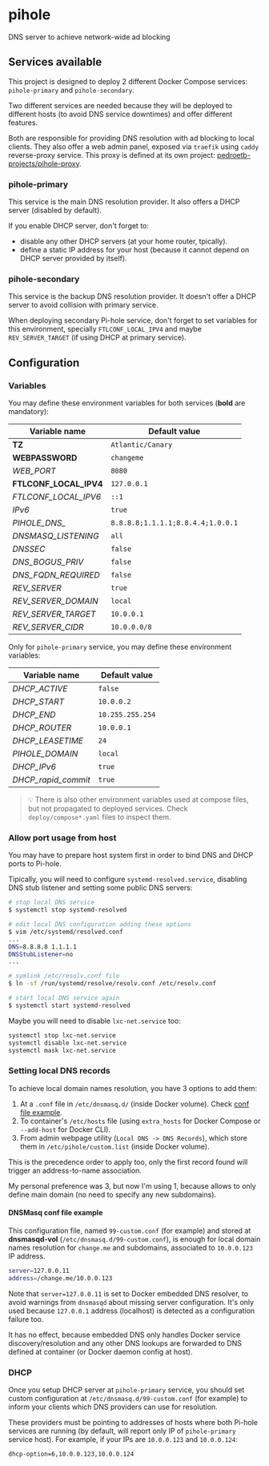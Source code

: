 # pihole

DNS server to achieve network-wide ad blocking

## Services available

This project is designed to deploy 2 different Docker Compose services: `pihole-primary` and `pihole-secondary`.

Two different services are needed because they will be deployed to different hosts (to avoid DNS service downtimes) and offer different features.

Both are responsible for providing DNS resolution with ad blocking to local clients. They also offer a web admin panel, exposed via `traefik` using `caddy` reverse-proxy service. This proxy is defined at its own project: [pedroetb-projects/pihole-proxy](https://gitlab.com/pedroetb-projects/pihole-proxy).

### pihole-primary

This service is the main DNS resolution provider. It also offers a DHCP server (disabled by default).

If you enable DHCP server, don't forget to:

- disable any other DHCP servers (at your home router, tpically).
- define a static IP address for your host (because it cannot depend on DHCP server provided by itself).

### pihole-secondary

This service is the backup DNS resolution provider. It doesn't offer a DHCP server to avoid collision with primary service.

When deploying secondary Pi-hole service, don't forget to set variables for this environment, specially `FTLCONF_LOCAL_IPV4` and maybe `REV_SERVER_TARGET` (if using DHCP at primary service).

## Configuration

### Variables

You may define these environment variables for both services (**bold** are mandatory):

| Variable name | Default value |
| - | - |
| **TZ** | `Atlantic/Canary` |
| **WEBPASSWORD** | `changeme` |
| *WEB_PORT* | `8080` |
| **FTLCONF_LOCAL_IPV4** | `127.0.0.1` |
| *FTLCONF_LOCAL_IPV6* | `::1` |
| *IPv6* | `true` |
| *PIHOLE_DNS_* | `8.8.8.8;1.1.1.1;8.8.4.4;1.0.0.1` |
| *DNSMASQ_LISTENING* | `all` |
| *DNSSEC* | `false` |
| *DNS_BOGUS_PRIV* | `false` |
| *DNS_FQDN_REQUIRED* | `false` |
| *REV_SERVER* | `true` |
| *REV_SERVER_DOMAIN* | `local` |
| *REV_SERVER_TARGET* | `10.0.0.1` |
| *REV_SERVER_CIDR* | `10.0.0.0/8` |

Only for `pihole-primary` service, you may define these environment variables:

| Variable name | Default value |
| - | - |
| *DHCP_ACTIVE* | `false` |
| *DHCP_START* | `10.0.0.2` |
| *DHCP_END* | `10.255.255.254` |
| *DHCP_ROUTER* | `10.0.0.1` |
| *DHCP_LEASETIME* | `24` |
| *PIHOLE_DOMAIN* | `local` |
| *DHCP_IPv6* | `true` |
| *DHCP_rapid_commit* | `true` |

> :bulb: There is also other environment variables used at compose files, but not propagated to deployed services. Check `deploy/compose*.yaml` files to inspect them.

### Allow port usage from host

You may have to prepare host system first in order to bind DNS and DHCP ports to Pi-hole.

Tipically, you will need to configure `systemd-resolved.service`, disabling DNS stub listener and setting some public DNS servers:

```sh
# stop local DNS service
$ systemctl stop systemd-resolved

# edit local DNS configuration adding these options
$ vim /etc/systemd/resolved.conf
...
DNS=8.8.8.8 1.1.1.1
DNSStubListener=no
...

# symlink /etc/resolv.conf file
$ ln -sf /run/systemd/resolve/resolv.conf /etc/resolv.conf

# start local DNS service again
$ systemctl start systemd-resolved
```

Maybe you will need to disable `lxc-net.service` too:

```sh
systemctl stop lxc-net.service
systemctl disable lxc-net.service
systemctl mask lxc-net.service
```

### Setting local DNS records

To achieve local domain names resolution, you have 3 options to add them:

1. At a `.conf` file in `/etc/dnsmasq.d/` (inside Docker volume). Check [conf file example](#dnsmasq-conf-file-example).
2. To container's `/etc/hosts` file (using `extra_hosts` for Docker Compose or `--add-host` for Docker CLI).
3. From admin webpage utility (`Local DNS -> DNS Records`), which store them in `/etc/pihole/custom.list` (inside Docker volume).

This is the precedence order to apply too, only the first record found will trigger an address-to-name association.

My personal preference was 3, but now I'm using 1, because allows to only define main domain (no need to specify any new subdomains).

#### DNSMasq conf file example

This configuration file, named `99-custom.conf` (for example) and stored at **dnsmasqd-vol** (`/etc/dnsmasq.d/99-custom.conf`), is enough for local domain names resolution for `change.me` and subdomains, associated to `10.0.0.123` IP address.

```sh
server=127.0.0.11
address=/change.me/10.0.0.123
```

Note that `server=127.0.0.11` is set to Docker embedded DNS resolver, to avoid warnings from `dnsmasqd` about missing server configuration. It's only used because `127.0.0.1` address (localhost) is detected as a configuration failure too.

It has no effect, because embedded DNS only handles Docker service discovery/resolution and any other DNS lookups are forwarded to DNS defined at container (or Docker daemon config at host).

### DHCP

Once you setup DHCP server at `pihole-primary` service, you should set custom configuration at `/etc/dnsmasq.d/99-custom.conf` (for example) to inform your clients which DNS providers can use for resolution.

These providers must be pointing to addresses of hosts where both Pi-hole services are running (by default, will report only IP of `pihole-primary` service host). For example, if your IPs are `10.0.0.123` and `10.0.0.124`:

```sh
dhcp-option=6,10.0.0.123,10.0.0.124
```
